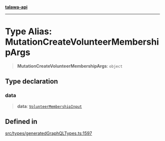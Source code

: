 [**talawa-api**](../../../README.md)

***

# Type Alias: MutationCreateVolunteerMembershipArgs

> **MutationCreateVolunteerMembershipArgs**: `object`

## Type declaration

### data

> **data**: [`VolunteerMembershipInput`](VolunteerMembershipInput.md)

## Defined in

[src/types/generatedGraphQLTypes.ts:1597](https://github.com/Suyash878/talawa-api/blob/f376d03c37e9acd046e7cc983947432c95f74442/src/types/generatedGraphQLTypes.ts#L1597)
